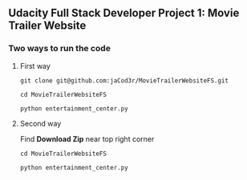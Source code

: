 ## Udacity Full Stack Developer Project 1: Movie Trailer Website


### Two ways to run the code

1. First way

   `git clone git@github.com:jaCod3r/MovieTrailerWebsiteFS.git `
 
   `cd MovieTrailerWebsiteFS`
 
   `python entertainment_center.py`


2. Second way

   Find **Download Zip** near top right corner

   `cd MovieTrailerWebsiteFS `

   `python entertainment_center.py `

